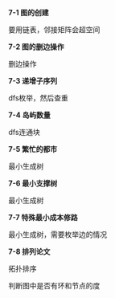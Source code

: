 **7-1 图的创建**

要用链表，邻接矩阵会超空间

**7-2 图的删边操作**

删边操作

**7-3 递增子序列**

dfs枚举，然后查重

**7-4 岛屿数量**

dfs连通块

**7-5 繁忙的都市**

最小生成树

**7-6 最小支撑树**

最小生成树

**7-7 特殊最小成本修路**

最小生成树，需要枚举边的情况

**7-8 排列论文**

拓扑排序

判断图中是否有环和节点的度
